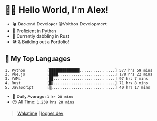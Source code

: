# 🎷🐛 Hello World, I'm Alex!

- 🪴 Backend Developer @Voithos-Development
- 🐍 Proficient in Python
- 🦀 Currently dabbling in Rust
- 🛠️ & Building out a Portfolio!

## 💚 My Top Languages
```
1. Python          [██████████████................] 577 hrs 59 mins
2. Vue.js          [████..........................] 178 hrs 22 mins
3. YAML            [██............................] 97 hrs 7 mins
4. Rust            [█▒............................] 71 hrs 8 mins
5. JavaScript      [▒.............................] 40 hrs 17 mins
```
- 💪 Daily Average: `1 hr 28 mins`
- 🕑 All Time: `1,238 hrs 28 mins`

> [Wakatime](https://wakatime.com/@lognes) | [lognes.dev](https://lognes.dev)
